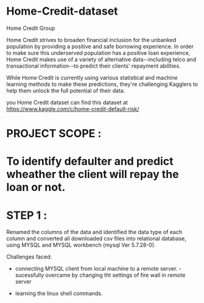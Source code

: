 # Home-Credit-dataset
Home Credit Group

Home Credit strives to broaden financial inclusion for the unbanked population by providing a positive and safe borrowing experience. In order to make sure this underserved population has a positive loan experience, Home Credit makes use of a variety of alternative data--including telco and transactional information--to predict their clients' repayment abilities.

While Home Credit is currently using various statistical and machine learning methods to make these predictions, they're challenging Kagglers to help them unlock the full potential of their data.

you Home Credit dataset can find this dataset at https://www.kaggle.com/c/home-credit-default-risk/

# PROJECT SCOPE :
# To identify defaulter and predict wheather the client will repay the loan or not.

 # STEP 1 : 
 
Renamed the columns of the data and identified the data type of each column and converted all downloaded csv files into relational database, using MYSQL and MYSQL workbench  (mysql  Ver 5.7.28-0).

Challenges faced:

* connecting MYSQL client from local machine to a remote server. 
-sucessfully overcame by changing tht settings of fire wall in remote server  

* learning the linux shell commands. 


